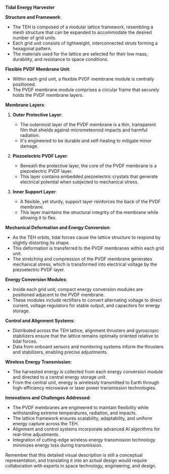 **Tidal Energy Harvester**

**Structure and Framework**:
- The TEH is composed of a modular lattice framework, resembling a mesh structure that can be expanded to accommodate the desired number of grid units.
- Each grid unit consists of lightweight, interconnected struts forming a hexagonal pattern.
- The materials used for the lattice are selected for their low mass, durability, and resistance to space conditions.

**Flexible PVDF Membrane Unit**:
- Within each grid unit, a flexible PVDF membrane module is centrally positioned.
- The PVDF membrane module comprises a circular frame that securely holds the PVDF membrane layers.

**Membrane Layers**:
1. **Outer Protective Layer**:
   - The outermost layer of the PVDF membrane is a thin, transparent film that shields against micrometeoroid impacts and harmful radiation.
   - It's engineered to be durable and self-healing to mitigate minor damage.

2. **Piezoelectric PVDF Layer**:
   - Beneath the protective layer, the core of the PVDF membrane is a piezoelectric PVDF layer.
   - This layer contains embedded piezoelectric crystals that generate electrical potential when subjected to mechanical stress.

3. **Inner Support Layer**:
   - A flexible, yet sturdy, support layer reinforces the back of the PVDF membrane.
   - This layer maintains the structural integrity of the membrane while allowing it to flex.

**Mechanical Deformation and Energy Conversion**:
- As the TEH orbits, tidal forces cause the lattice structure to respond by slightly distorting its shape.
- This deformation is transferred to the PVDF membranes within each grid unit.
- The stretching and compression of the PVDF membrane generates mechanical stress, which is transformed into electrical voltage by the piezoelectric PVDF layer.

**Energy Conversion Modules**:
- Inside each grid unit, compact energy conversion modules are positioned adjacent to the PVDF membrane.
- These modules include rectifiers to convert alternating voltage to direct current, voltage regulators for stable output, and capacitors for energy storage.

**Control and Alignment Systems**:
- Distributed across the TEH lattice, alignment thrusters and gyroscopic stabilizers ensure that the lattice remains optimally oriented relative to tidal forces.
- Data from onboard sensors and monitoring systems inform the thrusters and stabilizers, enabling precise adjustments.

**Wireless Energy Transmission**:
- The harvested energy is collected from each energy conversion module and directed to a central energy storage unit.
- From the central unit, energy is wirelessly transmitted to Earth through high-efficiency microwave or laser power transmission technologies.

**Innovations and Challenges Addressed**:
- The PVDF membranes are engineered to maintain flexibility while withstanding extreme temperatures, radiation, and impacts.
- The lattice framework ensures scalability, adaptability, and uniform energy capture across the TEH.
- Alignment and control systems incorporate advanced AI algorithms for real-time adjustments.
- Integration of cutting-edge wireless energy transmission technology minimizes energy loss during transmission.

Remember that this detailed visual description is still a conceptual representation, and translating it into an actual design would require collaboration with experts in space technology, engineering, and design.

